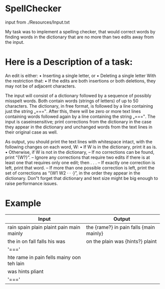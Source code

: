 # SpellChecker
input from ./Resources/Input.txt

My task was to implement a spelling checker, that would correct words by finding words in the dictionary that are no more than two edits away from the input. 

# Here is a Description of a task:

An edit is either: 
• Inserting a single letter, or 
• Deleting a single letter 
With the restriction that:
• If the edits are both insertions or both deletions, they may not be of adjacent characters. 

The input will consist of a dictionary followed by a sequence of possibly misspelt words. Both contain words (strings of letters) of up to 50 characters. The dictionary, in free format, is followed by a line containing just the string „===‟. After this, there will be zero or more text lines containing words followed again by a line containing the string „===‟. The input is caseinsensitive; print corrections from the dictionary in the case they appear in the dictionary and unchanged words from the text lines in their original case as well. 

As output, you should print the text lines with whitespace intact, with the following changes on each word, W: 
• If W is in the dictionary, print it as is. 
• Otherwise, if W is not in the dictionary, 
– If no corrections can be found, print “{W?}”. 
– Ignore any corrections that require two edits if there is at least one that requires only one edit; then . . . 
– If exactly one correction is left, print that word. 
– If more than one possible correction is left, print the set of corrections as “{W1 W2 · · ·}”, in the order they appear in the dictionary. 
Don‟t forget that dictionary and text size might be big enough to raise performance issues. 

# Example 
Input                                     | Output                                 |
------------------------------------------|----------------------------------------|
 rain spain plain plaint pain main mainly | the {rame?} in pain falls {main mainly}|
 the in on fall falls his was             | on the plain was {hints?} plaint       |
 '==='                                    |                                        |
 hte rame in pain fells mainy oon teh lain|                                        |
 was hints pliant                         |                                        |
 '==='                                    |                                        |
 

 
 
